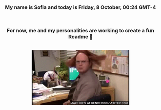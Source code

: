 


<div align="center">
<h3 >My name is Sofia and today is Friday, 8 October, 00:24 GMT-4</h3><br>
<h3 >For now, me and my personalities are working to create a fun Readme 👋
</h3><br>
<img src='img/dwight.gif' alt='working...'/>
</div>
